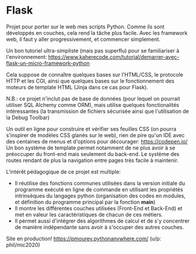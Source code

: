 # Flask
Projet pour porter sur le web mes scripts Python. Comme ils sont développés en couches, cela rend la tâche plus facile. 
Avec les framework web, il faut y aller progressivement, et commencer simplement.

Un bon tutoriel ultra-simpliste (mais pas superflu) pour se familiariser à l'environnement: https://www.kaherecode.com/tutorial/demarrer-avec-flask-un-micro-framework-python

Cela suppose de connaître quelques bases sur l'HTML/CSS, le protocole HTTP et les CGI, ainsi que quelques bases sur le fonctionnement des moteurs de template HTML (Jinja dans ce cas pour Flask).

N.B.: ce projet n'inclut pas de base de données (pour lequel on pourrait utiliser SQL Alchemy comme ORM), mais utilise quelques fonctionalités intéressantes (la transmission de fichiers sécurisée ainsi que l'utilisation de la Debug Toolbar)

Un outil en ligne pour construire et vérifier ses feuilles CSS (on pourra s'inspirer de modèles CSS glanés sur le web), rien de pire qu'un IDE avec des centaines de menus et d'options pour décourager: https://codepen.io/
Un bon système de template permet notamment de ne plus avoir à se préoccuper du front-end mais seulement du back-end. Le système des routes rendant de plus la navigation entre pages très facile à maintenir.

L'intérêt pédagogique de ce projet est multiple:
- Il réutilise des fonctions communes utilisées dans la version initiale du programme exécuté en ligne de commande en utilisant les propriétés intrinsèques du langages python (organisation des codes en modules, et définition du programme principal par la fonction __main__)
- Il montre les différentes couches utilisées (Front-End et Back-End) et met en valeur les caractéristiques de chacun de ces métiers.
- Il permet aussi d'intégrer des algorithmes de calcul et de s'y concentrer de manière indépendante sans avoir à s'occuper des autres couches.

Site en production! https://pmourey.pythonanywhere.com/ (u/p: phil/mic2020)

